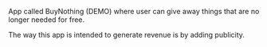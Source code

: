 App called BuyNothing (DEMO) where user can give away things that are no longer needed for free.

The way this app is intended to generate revenue is by adding publicity.
